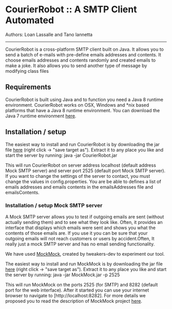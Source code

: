 # CourierRobot :: A SMTP Client Automated

Authors: Loan Lassalle and Tano Iannetta 
***

CourierRobot is a cross-platform SMTP client built on Java. It allows you to send a batch of e-mails with pre-define emails addresses and contents.
It choose emails addresses and contents randomly and created emails to make a joke.
It also allows you to send another type of message by modifying class files

## Requirements

CourierRobot is built using Java and to function you need a Java 8 runtime environment. CourierRobot works on OSX, Windows and *nix based platforms that have a Java 8 runtime environment. You can download the Java 7 runtime environment [here](http://www.oracle.com/technetwork/java/javase/downloads/java-se-jre-7-download-432155.html).

## Installation / setup

The easiest way to install and run CourierRobot is by downloading the jar file [here](https://github.com/lassalleloan/courier-robot/raw/master/out/artifacts/CourierRobot_jar/CourierRobot.jar?raw=true) (right click -> "save target as"). Extract it to any place you like and start the server by running: java -jar CourierRobot.jar

This will run CourierRobot on server address localhost (default address Mock SMTP server) and server port 2525 (default port Mock SMTP server).
If you want to change the settings of the server to contact, you must change the values in config.properties.
You are be able to defines a list of emails addresses and emails contents in the emailsAddresses file and emailsContents.

### Installation / setup Mock SMTP server

A Mock SMTP server allows you to test if outgoing emails are sent (without actually sending them) and to see what they look like. Often, it provides an interface that displays which emails were sent and shows you what the contents of those emails are. If you use it you can be sure that your outgoing emails will not reach customers or users by accident.Often, It really just a mock SMTP server and has no email sending functionality.

We have used [MockMock](https://github.com/tweakers-dev/MockMock), created by tweakers-dev to experiment our tool.

The easiest way to install and run MockMock is by downloading the jar file [here](https://github.com/tweakers-dev/MockMock/blob/master/release/MockMock.jar?raw=true) (right click -> "save target as"). Extract it to any place you like and start the server by running: java -jar MockMock.jar -p 2525

This will run MockMock on the ports 2525 (for SMTP) and 8282 (default port for the web interface). After it started you can use your internet browser to navigate to [http://localhost:8282].
For more details we proposed you to read the description of MockMock project [here](https://github.com/tweakers-dev/MockMock).
